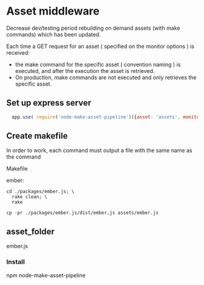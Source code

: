 
# Asset middleware

Decrease dev/testing period rebuilding on demand assets (with make commands) which has been updated. 

Each time a GET request for an asset ( specified on the monitor options ) is received:  
 - the make command for the specific asset ( convention naming ) is executed, and after the execution the asset is retrieved.
 - On production, make commands are not executed and only retrieves the specific asset.

## Set up express server 

```js
  app.use( require('node-make-asset-pipeline')({asset: 'assets', monitors: [ { name: 'ember', watch: 'packages/ember.js/packages' } ]}) );
```

## Create makefile 

In order to work, each command must output a file with the same name as the command

Makefile


  ember:

    cd ./packages/ember.js; \
      rake clean; \
      rake 

    cp -pr ./packages/ember.js/dist/ember.js assets/ember.js


## asset_folder
  ember.js  

### Install
  npm node-make-asset-pipeline
